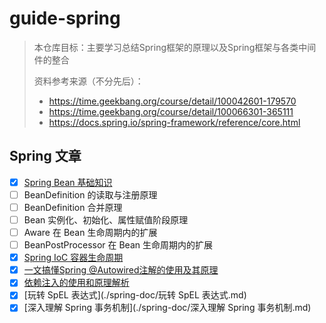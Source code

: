 # guide-spring

> 本仓库目标：主要学习总结Spring框架的原理以及Spring框架与各类中间件的整合
>
> 资料参考来源（不分先后）：
>
> - https://time.geekbang.org/course/detail/100042601-179570
> - https://time.geekbang.org/course/detail/100066301-365111
> - https://docs.spring.io/spring-framework/reference/core.html

## Spring 文章

- [x] [Spring Bean 基础知识](./spring-doc/Spring%20Bean%20基础.md)
- [ ] BeanDefinition 的读取与注册原理
- [ ] BeanDefinition 合并原理
- [ ] Bean 实例化、初始化、属性赋值阶段原理
- [ ] Aware 在 Bean 生命周期内的扩展
- [ ] BeanPostProcessor 在 Bean 生命周期内的扩展
- [x] [Spring IoC 容器生命周期](./spring-doc/Spring%20IoC%20容器生命周期.md)
- [x] [一文搞懂Spring @Autowired注解的使用及其原理](./spring-doc/一文搞懂Spring@Autowired注解的使用及其原理.md)
- [x] [依赖注入的使用和原理解析](./spring-doc/依赖注入的使用和原理解析.md)
- [x] [玩转 SpEL 表达式](./spring-doc/玩转 SpEL 表达式.md)
- [x] [深入理解 Spring 事务机制](./spring-doc/深入理解 Spring 事务机制.md)
